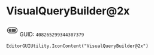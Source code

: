 # VisualQueryBuilder@2x
![](/img/VisualQueryBuilder@2x.png)
GUID: `408265299344307379`
```
EditorGUIUtility.IconContent("VisualQueryBuilder@2x")
```
